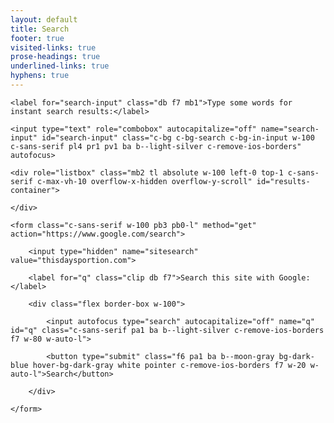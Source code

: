 ```yaml
---
layout: default
title: Search
footer: true
visited-links: true
prose-headings: true
underlined-links: true
hyphens: true
---
```


<form class="c-sans-serif w-100 pb3 pb0-l relative c-hide-if-no-js">

    <label for="search-input" class="db f7 mb1">Type some words for instant search results:</label>

    <input type="text" role="combobox" autocapitalize="off" name="search-input" id="search-input" class="c-bg c-bg-search c-bg-in-input w-100 c-sans-serif pl4 pr1 pv1 ba b--light-silver c-remove-ios-borders" autofocus>

    <div role="listbox" class="mb2 tl absolute w-100 left-0 top-1 c-sans-serif c-max-vh-10 overflow-x-hidden overflow-y-scroll" id="results-container">

    </div>

</form>

<noscript>

    <form class="c-sans-serif w-100 pb3 pb0-l" method="get" action="https://www.google.com/search">

        <input type="hidden" name="sitesearch" value="thisdaysportion.com">

        <label for="q" class="clip db f7">Search this site with Google:</label>

        <div class="flex border-box w-100">

            <input autofocus type="search" autocapitalize="off" name="q" id="q" class="c-sans-serif pa1 ba b--light-silver c-remove-ios-borders f7 w-80 w-auto-l">

            <button type="submit" class="f6 pa1 ba b--moon-gray bg-dark-blue hover-bg-dark-gray white pointer c-remove-ios-borders f7 w-20 w-auto-l">Search</button>

        </div>

    </form>

</noscript>




